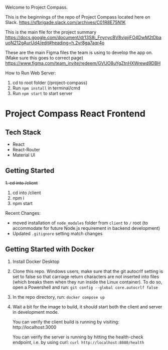 Welcome to Project Compass.

This is the beginnings of the repo of Project Compass located here on Slack.
https://sfbrigade.slack.com/archives/C01R8E75N1K

This is the main file for the project summary
https://docs.google.com/document/d/13S8i_FnynycBV8vipjiFO4DwM2tDbauoN212gAurUd4/edit#heading=h.2vr8ga7aqr4o

These are the main Figma files the team is using to develop the app on.  
(Make sure this goes to correct page)
https://www.figma.com/team_invite/redeem/GVUO8uYgZtnHXWrewd9DBH


How to Run Web Server:
1. cd to root folder (/project-compass)
2. Run `npm install` in terminal/cmd
3. Run `npm start` to start server

# Project Compass React Frontend

## Tech Stack
* React
* React-Router
* Material UI

## Getting Started
~~1. cd into /client~~
1. cd into /client
2. npm i
3. npm start


Recent Changes:
- moved installation of `node_modules` folder from `client` to `/` root (to accommodate for future Node.js requirement in backend development)
- Updated `.gitignore` setting match changes

## Getting Started with Docker

1. Install Docker Desktop

2. Clone this repo. Windows users, make sure that the git autocrlf setting is set to false so that carriage return characters are not inserted into files (which breaks them when they run inside the Linux container). To do so, open a Powershell and run: `git config --global core.autocrlf false`

3. In the repo directory, run: `docker compose up`

4. Wait a bit for the image to build, it should start both the client and server in development mode.  

   You can verify the client build is running by visiting: http://localhost:3000

   You can verify the server is running by hitting the health-check endpoint, i.e. by using curl: `curl http://localhost:8080/health`
